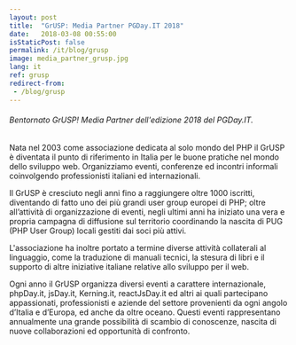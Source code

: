```yaml
---
layout: post
title:  "GrUSP: Media Partner PGDay.IT 2018"
date:   2018-03-08 00:55:00
isStaticPost: false
permalink: /it/blog/grusp
image: media_partner_grusp.jpg
lang: it
ref: grusp
redirect-from:
 - /blog/grusp
---
```


<h6>Bentornato GrUSP! Media Partner dell'edizione 2018 del PGDay.IT.</h6>

Nata nel 2003 come associazione dedicata al solo mondo del PHP il GrUSP è diventata il punto di riferimento in Italia per le buone pratiche nel mondo dello sviluppo web. Organizziamo eventi, conferenze ed incontri informali coinvolgendo professionisti italiani ed internazionali.

Il GrUSP è cresciuto negli anni fino a raggiungere oltre 1000 iscritti, diventando di fatto uno dei più grandi user group europei di PHP; oltre all’attività di organizzazione di eventi, negli ultimi anni ha iniziato una vera e propria campagna di diffusione sul territorio coordinando la nascita di PUG (PHP User Group) locali gestiti dai soci più attivi.

L'associazione ha inoltre portato a termine diverse attività collaterali al linguaggio, come la traduzione di manuali tecnici, la stesura di libri e il supporto di altre iniziative italiane relative allo sviluppo per il web.

Ogni anno il GrUSP organizza diversi eventi a carattere internazionale, phpDay.it, jsDay.it, Kerning.it, reactJsDay.it ed altri ai quali partecipano appassionati, professionisti e aziende del settore provenienti da ogni angolo d’Italia e d’Europa, ed anche da oltre oceano. Questi eventi rappresentano annualmente una grande possibilità di scambio di conoscenze, nascita di nuove collaborazioni ed opportunità di confronto.
